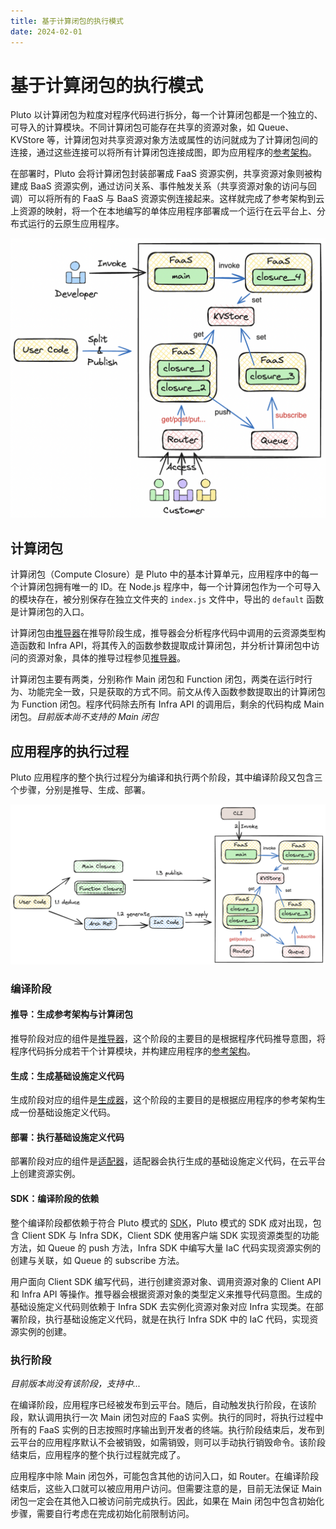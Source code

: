 ```yaml
---
title: 基于计算闭包的执行模式
date: 2024-02-01
---
```


# 基于计算闭包的执行模式

Pluto 以计算闭包为粒度对程序代码进行拆分，每一个计算闭包都是一个独立的、可导入的计算模块。不同计算闭包可能存在共享的资源对象，如 Queue、KVStore 等，计算闭包对共享资源对象方法或属性的访问就成为了计算闭包间的连接，通过这些连接可以将所有计算闭包连接成图，即为应用程序的[参考架构](../concepts/arch-ref.zh-CN.md)。

在部署时，Pluto 会将计算闭包封装部署成 FaaS 资源实例，共享资源对象则被构建成 BaaS 资源实例，通过访问关系、事件触发关系（共享资源对象的访问与回调）可以将所有的 FaaS 与 BaaS 资源实例连接起来。这样就完成了参考架构到云上资源的映射，将一个在本地编写的单体应用程序部署成一个运行在云平台上、分布式运行的云原生应用程序。

![Pluto Application Transformation](../../../public/assets/closure-mode-app-transformation.png)

## 计算闭包

计算闭包（Compute Closure）是 Pluto 中的基本计算单元，应用程序中的每一个计算闭包拥有唯一的 ID。在 Node.js 程序中，每一个计算闭包作为一个可导入的模块存在，被分别保存在独立文件夹的 `index.js` 文件中，导出的 `default` 函数是计算闭包的入口。

计算闭包由[推导器](../concepts/deducer.zh-CN.md)在推导阶段生成，推导器会分析程序代码中调用的云资源类型构造函数和 Infra API，将其传入的函数参数提取成计算闭包，并分析计算闭包中访问的资源对象，具体的推导过程参见[推导器](../concepts/deducer.zh-CN.md)。

计算闭包主要有两类，分别称作 Main 闭包和 Function 闭包，两类在运行时行为、功能完全一致，只是获取的方式不同。前文从传入函数参数提取出的计算闭包为 Function 闭包。程序代码除去所有 Infra API 的调用后，剩余的代码构成 Main 闭包。_目前版本尚不支持的 Main 闭包_

## 应用程序的执行过程

Pluto 应用程序的整个执行过程分为编译和执行两个阶段，其中编译阶段又包含三个步骤，分别是推导、生成、部署。

![The Execution Process of a Pluto Application](../../../public/assets/closure-mode-app-execution.png)

### 编译阶段

#### 推导：生成参考架构与计算闭包

推导阶段对应的组件是[推导器](../concepts/deducer.zh-CN.md)，这个阶段的主要目的是根据程序代码推导意图，将程序代码拆分成若干个计算模块，并构建应用程序的[参考架构](../concepts/arch-ref.zh-CN.md)。

#### 生成：生成基础设施定义代码

生成阶段对应的组件是[生成器](../concepts/generator.zh-CN.md)，这个阶段的主要目的是根据应用程序的参考架构生成一份基础设施定义代码。

#### 部署：执行基础设施定义代码

部署阶段对应的组件是[适配器](../concepts/adapter.zh-CN.md)，适配器会执行生成的基础设施定义代码，在云平台上创建资源实例。

#### SDK：编译阶段的依赖

整个编译阶段都依赖于符合 Pluto 模式的 [SDK](../concepts/sdk.zh-CN.md)，Pluto 模式的 SDK 成对出现，包含 Client SDK 与 Infra SDK，Client SDK 使用客户端 SDK 实现资源类型的功能方法，如 Queue 的 push 方法，Infra SDK 中编写大量 IaC 代码实现资源实例的创建与关联，如 Queue 的 subscribe 方法。

用户面向 Client SDK 编写代码，进行创建资源对象、调用资源对象的 Client API 和 Infra API 等操作。推导器会根据资源对象的类型定义来推导代码意图。生成的基础设施定义代码则依赖于 Infra SDK 去实例化资源对象对应 Infra 实现类。在部署阶段，执行基础设施定义代码，就是在执行 Infra SDK 中的 IaC 代码，实现资源实例的创建。

### 执行阶段

_目前版本尚没有该阶段，支持中..._

在编译阶段，应用程序已经被发布到云平台。随后，自动触发执行阶段，在该阶段，默认调用执行一次 Main 闭包对应的 FaaS 实例。执行的同时，将执行过程中所有的 FaaS 实例的日志按照时序输出到开发者的终端。执行阶段结束后，发布到云平台的应用程序默认不会被销毁，如需销毁，则可以手动执行销毁命令。该阶段结束后，应用程序的整个执行过程就完成了。

应用程序中除 Main 闭包外，可能包含其他的访问入口，如 Router。在编译阶段结束后，这些入口就可以被应用用户访问。但需要注意的是，目前无法保证 Main 闭包一定会在其他入口被访问前完成执行。因此，如果在 Main 闭包中包含初始化步骤，需要自行考虑在完成初始化前限制访问。
